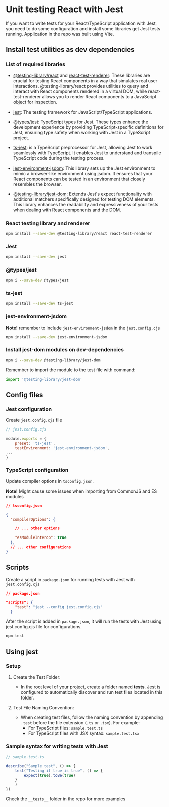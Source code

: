 # Unit testing React with Jest

If you want to write tests for your React/TypeScript application with Jest, you need to do some configuration and install some libraries get Jest tests running. Application in the repo was built using Vite.

## Install test utilities as dev dependencies

### **List of required libraries**

- [@testing-library/react](https://testing-library.com/docs/react-testing-library/intro/) and [react-test-renderer](https://legacy.reactjs.org/docs/test-renderer.html): These libraries are crucial for testing React components in a way that simulates real user interactions. @testing-library/react provides utilities to query and interact with React components rendered in a virtual DOM, while react-test-renderer allows you to render React components to a JavaScript object for inspection.
- [jest](https://jestjs.io/docs/getting-started): The testing framework for JavaScript/TypeScript applications.
- [@types/jest](https://www.npmjs.com/package/@types/jest): TypeScript types for Jest. These types enhance the development experience by providing TypeScript-specific definitions for Jest, ensuring type safety when working with Jest in a TypeScript project.
- [ts-jest](https://www.npmjs.com/package/ts-jest): is a TypeScript preprocessor for Jest, allowing Jest to work seamlessly with TypeScript. It enables Jest to understand and transpile TypeScript code during the testing process.

- [jest-environment-jsdom](https://github.com/jestjs/jest#readme): This library sets up the Jest environment to mimic a browser-like environment using jsdom. It ensures that your React components can be tested in an environment that closely resembles the browser.
- [@testing-library/jest-dom](https://testing-library.com/docs/ecosystem-jest-dom/): Extends Jest's expect functionality with additional matchers specifically designed for testing DOM elements. This library enhances the readability and expressiveness of your tests when dealing with React components and the DOM.

### **React testing library and renderer**

```bash
npm install --save-dev @testing-library/react react-test-renderer
```

### **Jest**

```bash
npm install --save-dev jest
```

### **@types/jest**

```bash
npm i --save-dev @types/jest
```

### **ts-jest** 

```bash
npm install --save-dev ts-jest
```

### **jest-environment-jsdom**

**Note!** remember to include `jest-environment-jsdom` in the `jest.config.cjs`

```bash
npm install --save-dev jest-environment-jsdom
```

### **Install jest-dom modules on dev-dependencies**

```bash
npm i --save-dev @testing-library/jest-dom
```
Remember to import the module to the test file with command:

```js
import '@testing-library/jest-dom'
```

## Config files

### **Jest configuration**

Create `jest.config.cjs` file

```js
// jest.config.cjs

module.exports = {
    preset: 'ts-jest',
    testEnvironment: 'jest-environment-jsdom',
...
}
```

### **TypeScript configuration**

Update compiler options in `tsconfig.json`.

**Note!** Might cause some issues when importing from CommonJS and ES modules

```json
// tsconfig.json

{
  "compilerOptions": {

    // ... other options

    "esModuleInterop": true
  },
  // ... other configurations
}
```

## Scripts

Create a script in `package.json` for running tests with Jest with `jest.config.cjs`

```json
// package.json

"scripts": { 
    "test": "jest --config jest.config.cjs"
  }
```

After the script is added in `package.json`, it will run the tests with Jest using jest.config.cjs file for configurations.

```bash
npm test
```

## Using jest

### **Setup**

1. Create the Test Folder:
    -  In the root level of your project, create a folder named __tests__. Jest is configured to automatically discover and run test files located in this folder.

2. Test File Naming Convention: 
    - When creating test files, follow the naming convention by appending `.test` before the file extension (`.ts` or `.tsx`). For example:
        - For TypeScript files: `sample.test.ts`
        - For TypeScript files with JSX syntax: `sample.test.tsx`

### **Sample syntax for writing tests with Jest**

```js
// sample.test.ts

describe("Sample test", () => {
    test("Testing if true is true", () => {
        expect(true).toBe(true)
    }
    )
})
```

Check the `__tests__` folder in the repo for more examples